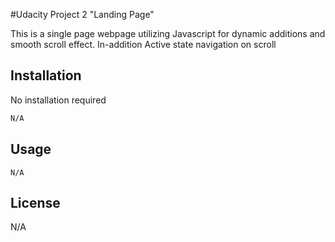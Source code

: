 #Udacity Project 2 "Landing Page"

This is a single page webpage utilizing Javascript for dynamic additions and smooth scroll effect. In-addition Active state navigation on scroll

## Installation

No installation required

```bash
N/A
```

## Usage

```
N/A
```



## License
N/A